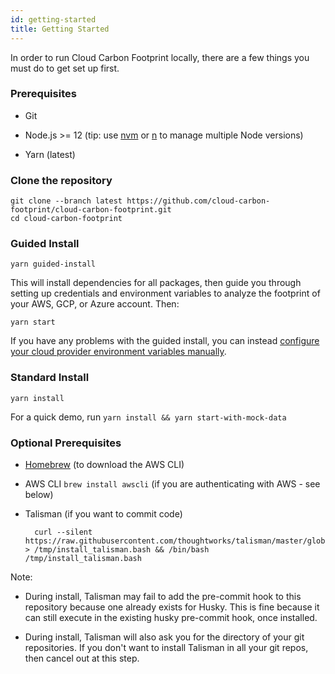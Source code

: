 ```yaml
---
id: getting-started
title: Getting Started
---
```


In order to run Cloud Carbon Footprint locally, there are a few things you must do to get set up first.

### Prerequisites

- Git

- Node.js >= 12 (tip: use [nvm](https://github.com/nvm-sh/nvm) or [n](https://github.com/tj/n) to manage multiple Node versions)

- Yarn (latest)

### Clone the repository 

```
git clone --branch latest https://github.com/cloud-carbon-footprint/cloud-carbon-footprint.git
cd cloud-carbon-footprint
```

### Guided Install

```
yarn guided-install
```

This will install dependencies for all packages, then guide you through setting up credentials and environment variables to analyze the footprint of your AWS, GCP, or Azure account. Then:

```
yarn start
```

If you have any problems with the guided install, you can instead [configure your cloud provider environment variables manually](introduction#connecting-your-data).  

### Standard Install 

```
yarn install
```

For a quick demo, run `yarn install && yarn start-with-mock-data`

### Optional Prerequisites

- [Homebrew](https://brew.sh/) (to download the AWS CLI)

- AWS CLI `brew install awscli` (if you are authenticating with AWS - see below)

- Talisman (if you want to commit code)

        curl --silent https://raw.githubusercontent.com/thoughtworks/talisman/master/global_install_scripts/install.bash > /tmp/install_talisman.bash && /bin/bash /tmp/install_talisman.bash

Note:

- During install, Talisman may fail to add the pre-commit hook to this repository because one already exists for Husky. This is fine because it can still execute in the existing husky pre-commit hook, once installed.

- During install, Talisman will also ask you for the directory of your git repositories. If you don't want to install Talisman in all your git repos, then cancel out at this step.
